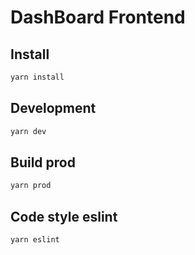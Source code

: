 # DashBoard Frontend

## Install

```bash
yarn install
```
## Development
```bash
yarn dev
```
## Build prod
```bash
yarn prod
```

## Code style eslint
```bash
yarn eslint
```
